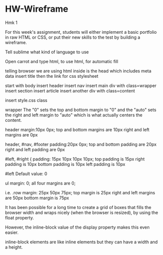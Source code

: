 # HW-Wireframe
Hmk 1

For this week's assignment, students will either implement a basic portfolio in raw HTML or CSS, or put their new skills to the test by building a wireframe.

Tell sublime what kind of language to use

Open carrot and type html, to use html, for automatic fill

telling browser we are using html
inside is the head which includes meta data
insert title
then the link for css stylesheet

start with body
insert header
insert nav
insert main div with class=wrapper
insert section
insert article
insert another div with class=content

insert style.css class 

wrapper 
The "0" sets the top and bottom margin to "0" and the "auto" sets the right and left margin to "auto" which is what actually centers the content.

header
margin:10px 0px;
top and bottom margins are 10px
right and left margins are 0px

header, #nav, #footer
padding:20px 0px;
top and bottom padding are 20px
right and left padding are 0px

#left, #right {
padding: 15px 10px 10px 10px;
top padding is 15px
right padding is 10px
bottom padding is 10px
left padding is 10px

#left
Default value:	0

ul
margin: 0;
all four margins are 0;

i.e. .row
margin: 25px 50px 75px;
top margin is 25px
right and left margins are 50px
bottom margin is 75px

It has been possible for a long time to create a grid of boxes that fills the browser width and wraps nicely (when the browser is resized), by using the float property.

However, the inline-block value of the display property makes this even easier.

inline-block elements are like inline elements but they can have a width and a height.
